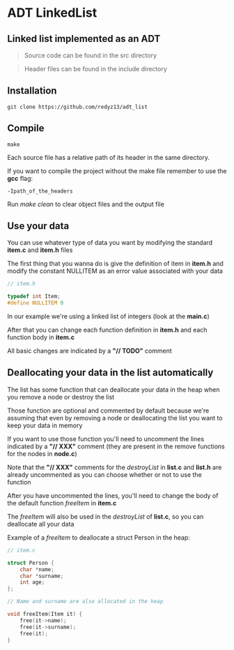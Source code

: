# **ADT LinkedList**

## **Linked list** implemented as an ADT

> Source code can be found in the src directory

> Header files can be found in the include directory

**Installation**
------------

    git clone https://github.com/redyz13/adt_list

**Compile**
------------

    make

Each source file has a relative path of its header in the same directory.

If you want to compile the project without the make file remember to use the **gcc** flag:

    -Ipath_of_the_headers


Run *make clean* to clear object files and the output file

**Use your data**
------------

You can use whatever type of data you want by modifying the standard **item.c** and **item.h** files

The first thing that you wanna do is give the definition of item in **item.h** and modify the constant NULLITEM as an error value associated with your data

```c
// item.h

typedef int Item;
#define NULLITEM 0
```

In our example we're using a linked list of integers (look at the **main.c**)

After that you can change each function definition in **item.h** and each function body in **item.c**

All basic changes are indicated by a **"// TODO"** comment

**Deallocating your data in the list automatically**
------------

The list has some function that can deallocate your data in the heap when you remove a node or destroy the list

Those function are optional and commented by default because we're assuming that even by removing a node or deallocating the list you want to keep your data in memory

If you want to use those function you'll need to uncomment the lines indicated by a **"// XXX"** comment (they are present in the remove functions for the nodes in **node.c**)

Note that the **"// XXX"** comments for the *destroyList* in **list.c** and **list.h** are already uncommented as you can choose whether or not to use the function

After you have uncommented the lines, you'll need to change the body of the default function *freeItem* in **item.c**

The *freeItem* will also be used in the *destroyList* of **list.c**, so you can deallocate all your data

Example of a *freeItem* to deallocate a struct Person in the heap:

```c
// item.c

struct Person {
    char *name;
    char *surname;
    int age;
};

// Name and surname are also allocated in the heap

void freeItem(Item it) {
    free(it->name);
    free(it->surname);
    free(it);
}
```
